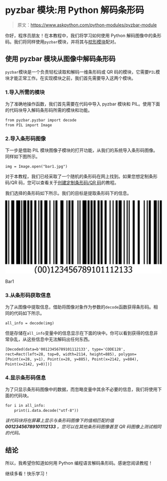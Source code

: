 # pyzbar 模块:用 Python 解码条形码

> 原文：<https://www.askpython.com/python-modules/pyzbar-module>

你好，程序员朋友！在本教程中，我们将学习如何使用 Python 解码图像中的条形码。我们将同样使用`pyzbar`模块，并将其与[枕形模块](https://www.askpython.com/python-modules/pillow-module)配对。

## 使用 pyzbar 模块从图像中解码条形码

`pyzbar`模块是一个负责轻松读取和解码一维条形码或 QR 码的模块，它需要`PIL`模块才能正常工作。在实现模块之前，我们首先需要导入这两个模块。

### 1.导入所需的模块

为了准确地操作函数，我们首先需要在代码中导入 pyzbar 模块和 PIL。使用下面的代码块导入解码条形码所需的模块和功能。

```
from pyzbar.pyzbar import decode
from PIL import Image

```

### 2.导入条形码图像

下一步是借助 PIL 模块图像子模块的打开功能，从我们的系统导入条形码图像。同样如下图所示。

```
img = Image.open("bar1.jpg")

```

对于本教程，我们已经采取了一个随机的条形码在网上找到。如果您想定制条形码/QR 码，您可以查看关于[创建定制条形码/QR 码](https://www.askpython.com/python-modules/qrcode-module)的教程。

我们选择的条形码如下所示。我们的目标是提取条形码下的信息。

![Bar1](img/7625f26e256e575f0305818016f8413f.png)

Bar1

### 3.从条形码获取信息

为了从图像中提取信息，借助将图像对象作为参数的`decode`函数获得条形码。相同的代码如下所示。

```
all_info = decode(img)

```

但是存储在`all_info`变量中的信息显示在下面的块中。你可以看到获得的信息非常杂乱，从这些信息中无法解码出任何东西。

```
[Decoded(data=b'00123456789101112133', type='CODE128', rect=Rect(left=28, top=0, width=2114, height=885), polygon=[Point(x=28, y=1), Point(x=28, y=885), Point(x=2142, y=884), Point(x=2142, y=0)])]

```

### 4.显示条形码信息

为了只显示条形码图像中的数据，而忽略变量中其余不必要的信息，我们将使用下面的代码块。

```
for i in all_info:
    print(i.data.decode("utf-8"))

```

*该代码块将在屏幕上显示与条形码图像下的值相匹配的值 **00123456789101112133** 。您可以在其他条形码图像甚至 QR 码图像上测试相同的代码。*

## 结论

所以，我希望你知道如何用 Python 编程语言解码条形码。感谢您阅读教程！

继续多看！快乐学习！